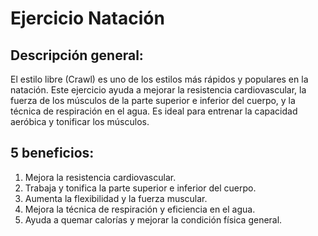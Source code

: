 # Ejercicio Natación

## Descripción general:
El estilo libre (Crawl) es uno de los estilos más rápidos y populares en la natación. Este ejercicio ayuda a mejorar la resistencia cardiovascular, la fuerza de los músculos de la parte superior e inferior del cuerpo, y la técnica de respiración en el agua. Es ideal para entrenar la capacidad aeróbica y tonificar los músculos.

## 5 beneficios:
1. Mejora la resistencia cardiovascular.
2. Trabaja y tonifica la parte superior e inferior del cuerpo.
3. Aumenta la flexibilidad y la fuerza muscular.
4. Mejora la técnica de respiración y eficiencia en el agua.
5. Ayuda a quemar calorías y mejorar la condición física general.

